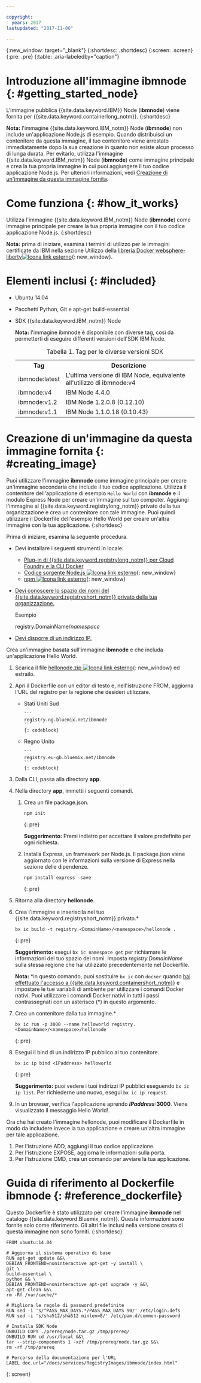 ```yaml
---

copyright:
  years: 2017
lastupdated: "2017-11-06"

---
```


{:new_window: target="_blank"}
{:shortdesc: .shortdesc}
{:screen: .screen}
{:pre: .pre}
{:table: .aria-labeledby="caption"}

# Introduzione all'immagine **ibmnode** {: #getting_started_node}

L'immagine pubblica {{site.data.keyword.IBM}} Node (**ibmnode**) viene fornita per {{site.data.keyword.containerlong_notm}}.
{:shortdesc}

**Nota:** l'immagine {{site.data.keyword.IBM_notm}} Node (**ibmnode**) non include un'applicazione Node.js di esempio. Quando distribuisci un contenitore da questa immagine, il tuo contenitore viene arrestato immediatamente dopo la sua creazione in quanto non esiste alcun processo di lunga durata. Per evitarlo, utilizza l'immagine {{site.data.keyword.IBM_notm}} Node (**ibmnode**) come immagine principale e crea la tua propria immagine in cui puoi aggiungere il tuo codice applicazione Node.js. Per ulteriori informazioni, vedi [Creazione di un'immagine da questa immagine fornita](#creating_image).

# Come funziona {: #how_it_works}

Utilizza l'immagine {{site.data.keyword.IBM_notm}} Node (**ibmnode**) come immagine principale per creare la tua propria immagine con il tuo codice applicazione Node.js.
{:shortdesc}

**Nota:** prima di iniziare, esamina i termini di utilizzo per le immagini certificate da IBM nella sezione Utilizzo della [libreria Docker websphere-liberty![Icona link esterno](../../../icons/launch-glyph.svg "Icona link esterno:")](https://github.com/docker-library/docs/tree/master/websphere-liberty){: new_window}.

# Elementi inclusi {: #included}

* Ubuntu 14.04
* Pacchetti Python, Git e apt-get build-essential
* SDK {{site.data.keyword.IBM_notm}} Node

    **Nota:** l'immagine ibmnode è disponibile con diverse tag, così da permetterti di eseguire differenti versioni dell'SDK IBM Node.

    <table>
    <caption> Tabella 1. Tag per le diverse versioni SDK </caption>
      <tr>
        <th> Tag </th>
        <th> Descrizione </th>
      </tr>
      <tr>
        <td> ibmnode:latest </td>
        <td> L'ultima versione di IBM Node, equivalente all'utilizzo di ibmnode:v4 </td>
      </tr>
      <tr>
        <td> ibmnode:v4 </td>
        <td> IBM Node 4.4.0 </td>
      </tr>
      <tr>
        <td> ibmnode:v1.2 </td>
        <td> IBM Node 1.2.0.8 (0.12.10) </td>
      </tr>
      <tr>
        <td> ibmnode:v1.1 </td>
        <td> IBM Node 1.1.0.18 (0.10.43) </td>
      </tr>
    </table>


# Creazione di un'immagine da questa immagine fornita {: #creating_image}

Puoi utilizzare l'immagine **ibmnode** come immagine principale per creare un'immagine secondaria che include il tuo codice applicazione. Utilizza il contenitore dell'applicazione di esempio `Hello World` con **ibmnode** e il modulo Express Node per creare un'immagine sul tuo computer. Aggiungi l'immagine al {{site.data.keyword.registrylong_notm}} privato della tua organizzazione e crea un contenitore con tale immagine. Puoi quindi utilizzare il Dockerfile dell'esempio Hello World per creare un'altra immagine con la tua applicazione.
{:shortdesc}

Prima di iniziare, esamina la seguente procedura.

* Devi installare i seguenti strumenti in locale:
  * [Plug-in di {{site.data.keyword.registrylong_notm}} per Cloud Foundry e la CLI Docker](/docs/containers/container_cli_cfic_install.html)
  * [Codice sorgente Node.js ![Icona link esterno](../../../icons/launch-glyph.svg "Icona link esterno")](https://nodejs.org/en/download/){: new_window}
  * [npm ![Icona link esterno](../../../icons/launch-glyph.svg "Icona link esterno")](https://github.com/npm/npm){: new_window}
* [Devi conoscere lo spazio dei nomi del {{site.data.keyword.registryshort_notm}} privato della tua organizzazione.](/docs/containers/container_cli_reference_cfic.html#container_cli_reference_cfic__namespace)

    Esempio

    registry.DomainName/<var class="keyword varname">namespace</var>

* [Devi disporre di un indirizzo IP.](/docs/containers/container_cli_reference_cfic.html#container_cli_reference_cfic__ip_request)

Crea un'immagine basata sull'immagine **ibmnode** e che includa un'applicazione Hello World.
1.  Scarica il file [hellonode.zip ![Icona link esterno](../../../icons/launch-glyph.svg "Icona link esterno")](ftp://public.dhe.ibm.com/cloud/bluemix/containers/hellonode.zip){: new_window} ed estrailo.
1.  Apri il Dockerfile con un editor di testo e, nell'istruzione FROM, aggiorna l'URL del registro per la regione che desideri utilizzare.

    <ul>
    <li>Stati Uniti Sud

        ```
		registry.ng.bluemix.net/ibmnode
		```
		{: codeblock}

    </li>
    <li>Regno Unito

        ```
		registry.eu-gb.bluemix.net/ibmnode
		```
		{: codeblock}

      </li>
    </ul>

1.  Dalla CLI, passa alla directory **app**.
1.  Nella directory **app**, immetti i seguenti comandi.
    1.  Crea un file package.json.

        ```
        npm init
        ```
        {: pre}

        **Suggerimento:** Premi indietro per accettare il valore predefinito per ogni richiesta.

    2.  Installa Express, un framework per Node.js. Il package.json viene aggiornato con le informazioni sulla versione di Express nella sezione delle dipendenze.

        ```
        npm install express -save
        ```
        {: pre}

1.  Ritorna alla directory **hellonode**.
1.  Crea l'immagine e inseriscila nel tuo {{site.data.keyword.registryshort_notm}} privato.*

    ```
    bx ic build -t registry.<DomainName>/<namespace>/hellonode .
    ```
    {: pre}

    **Suggerimento:** esegui `bx ic namespace get` per richiamare le informazioni del tuo spazio dei nomi.  Imposta _registry.DomainName_ sulla stessa regione che hai utilizzato precedentemente nel Dockerfile.

    **Nota:** \*in questo comando, puoi sostituire `bx ic` con `docker` quando [hai effettuato l'accesso a {{site.data.keyword.containershort_notm}}](/docs/containers/container_cli_cfic_install.html#container_cli_login) e impostare le tue variabili di ambiente per utilizzare i comandi Docker nativi. Puoi utilizzare i comandi Docker nativi in tutti i passi contrassegnati con un asterisco (*) in questo argomento.

1.  Crea un contenitore dalla tua immagine.*

    ```
    bx ic run -p 3000 --name helloworld registry.<DomainName>/<namespace>/hellonode
    ```
    {: pre}

1.  Esegui il bind di un indirizzo IP pubblico al tuo contenitore.

    ```
    bx ic ip bind <IPaddress> helloworld
    ```
    {: pre}

    **Suggerimento:** puoi vedere i tuoi indirizzi IP pubblici eseguendo `bx ic ip list`. Per richiederne uno nuovo, esegui `bx ic ip request`.

1. In un browser, verifica l'applicazione aprendo **<var class="varname">IPaddress</var>:3000**. Viene visualizzato il messaggio Hello World!.

Ora che hai creato l'immagine hellonode, puoi modificare il Dockerfile in modo da includere invece la tua applicazione e creare un'altra immagine per tale applicazione.

1.  Per l'istruzione ADD, aggiungi il tuo codice applicazione.
1.  Per l'istruzione EXPOSE, aggiorna le informazioni sulla porta.
1.  Per l'istruzione CMD, crea un comando per avviare la tua applicazione.


# Guida di riferimento al Dockerfile **ibmnode** {: #reference_dockerfile}

Questo Dockerfile è stato utilizzato per creare l'immagine **ibmnode** nel catalogo {{site.data.keyword.Bluemix_notm}}. Queste informazioni sono fornite solo come riferimento. Gli altri file inclusi nella versione creata di questa immagine non sono forniti.
{:shortdesc}

```
FROM ubuntu:14.04

# Aggiorna il sistema operativo di base
RUN apt-get update &&\
DEBIAN_FRONTEND=noninteractive apt-get -y install \
git \
build-essential \
python && \
DEBIAN_FRONTEND=noninteractive apt-get upgrade -y &&\
apt-get clean &&\
rm -Rf /var/cache/*

# Migliora le regole di password predefinite
RUN sed -i 's/^PASS_MAX_DAYS.*/PASS_MAX_DAYS 90/' /etc/login.defs
RUN sed -i 's/sha512/sha512 minlen=8/' /etc/pam.d/common-password

# Installa SDK Node
ONBUILD COPY ./prereq/node.tar.gz /tmp/prereq/
ONBUILD RUN cd /usr/local &&\
tar --strip-components 1 -xzf /tmp/prereq/node.tar.gz &&\
rm -rf /tmp/prereq

# Percorso della documentazione per l'URL
LABEL doc.url="/docs/services/RegistryImages/ibmnode/index.html"
```
{: screen}
